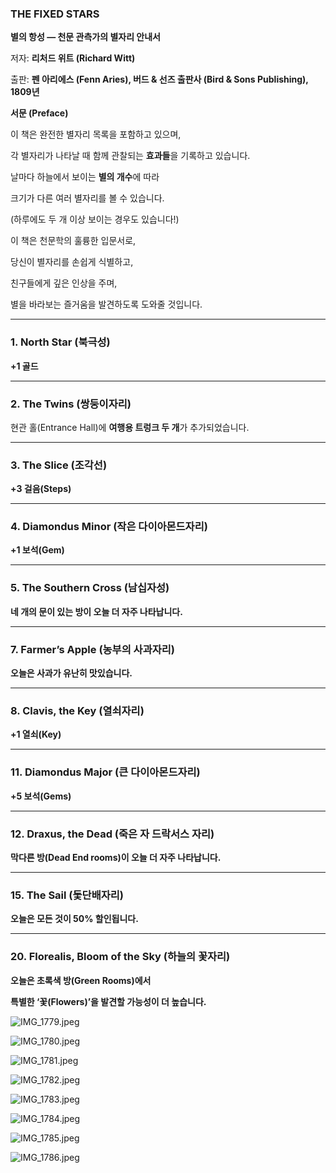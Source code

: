 
### THE FIXED STARS

**별의 항성 — 천문 관측가의 별자리 안내서**

저자: **리처드 위트 (Richard Witt)**

출판: **펜 아리에스 (Fenn Aries), 버드 & 선즈 출판사 (Bird & Sons Publishing), 1809년**


**서문 (Preface)**

이 책은 완전한 별자리 목록을 포함하고 있으며, 

각 별자리가 나타날 때 함께 관찰되는 **효과들**을 기록하고 있습니다.

날마다 하늘에서 보이는 **별의 개수**에 따라

크기가 다른 여러 별자리를 볼 수 있습니다.

(하루에도 두 개 이상 보이는 경우도 있습니다!)

이 책은 천문학의 훌륭한 입문서로,

당신이 별자리를 손쉽게 식별하고,

친구들에게 깊은 인상을 주며,

별을 바라보는 즐거움을 발견하도록 도와줄 것입니다.

---

### 1. North Star (북극성)

**+1 골드**

---

### 2. The Twins (쌍둥이자리)

현관 홀(Entrance Hall)에 **여행용 트렁크 두 개**가 추가되었습니다.

---

### 3. The Slice (조각선)

**+3 걸음(Steps)**

---

### 4. Diamondus Minor (작은 다이아몬드자리)

**+1 보석(Gem)**

---

### 5. The Southern Cross (남십자성)

**네 개의 문이 있는 방이 오늘 더 자주 나타납니다.**

---

### 7. Farmer’s Apple (농부의 사과자리)

**오늘은 사과가 유난히 맛있습니다.**

---

### 8. Clavis, the Key (열쇠자리)

**+1 열쇠(Key)**

---

### 11. Diamondus Major (큰 다이아몬드자리)

**+5 보석(Gems)**

---

### 12. Draxus, the Dead (죽은 자 드락서스 자리)

**막다른 방(Dead End rooms)이 오늘 더 자주 나타납니다.**

---

### 15. The Sail (돛단배자리)
**오늘은 모든 것이 50% 할인됩니다.**

---

### 20. Florealis, Bloom of the Sky (하늘의 꽃자리)

**오늘은 초록색 방(Green Rooms)에서**

**특별한 ‘꽃(Flowers)’을 발견할 가능성이 더 높습니다.**

![IMG_1779.jpeg](images/IMG_1779.jpeg)

![IMG_1780.jpeg](images/IMG_1780.jpeg)

![IMG_1781.jpeg](images/IMG_1781.jpeg)

![IMG_1782.jpeg](images/IMG_1782.jpeg)

![IMG_1783.jpeg](images/IMG_1783.jpeg)

![IMG_1784.jpeg](images/IMG_1784.jpeg)

![IMG_1785.jpeg](images/IMG_1785.jpeg)

![IMG_1786.jpeg](images/IMG_1786.jpeg)